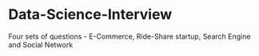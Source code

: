 # Data-Science-Interview
Four sets of questions - E-Commerce, Ride-Share startup, Search Engine and Social Network
